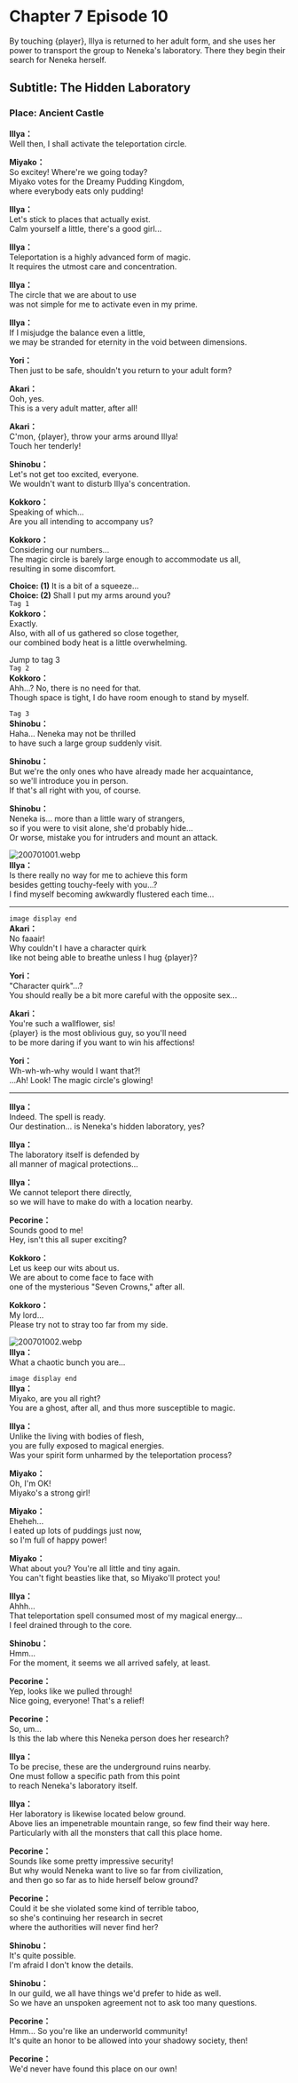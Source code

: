 # Chapter 7 Episode 10
By touching {player}, Illya is returned to her adult form, and she uses her power to transport the group to Neneka's laboratory. There they begin their search for Neneka herself.
  
## Subtitle: The Hidden Laboratory
  
### Place: Ancient Castle
  
**Illya：**  
Well then, I shall activate the teleportation circle.  
  
**Miyako：**  
So excitey! Where're we going today?  
Miyako votes for the Dreamy Pudding Kingdom,  
where everybody eats only pudding!  
  
**Illya：**  
Let's stick to places that actually exist.  
Calm yourself a little, there's a good girl...  
  
**Illya：**  
Teleportation is a highly advanced form of magic.  
It requires the utmost care and concentration.  
  
**Illya：**  
The circle that we are about to use  
was not simple for me to activate even in my prime.  
  
**Illya：**  
If I misjudge the balance even a little,  
we may be stranded for eternity in the void between dimensions.  
  
**Yori：**  
Then just to be safe, shouldn't you return to your adult form?  
  
**Akari：**  
Ooh, yes.  
This is a very adult matter, after all!  
  
**Akari：**  
C'mon, {player}, throw your arms around Illya!  
Touch her tenderly!  
  
**Shinobu：**  
Let's not get too excited, everyone.  
We wouldn't want to disturb Illya's concentration.  
  
**Kokkoro：**  
Speaking of which...  
Are you all intending to accompany us?  
  
**Kokkoro：**  
Considering our numbers...  
The magic circle is barely large enough to accommodate us all,  
resulting in some discomfort.  
  
**Choice: (1)**  It is a bit of a squeeze...  
**Choice: (2)**  Shall I put my arms around you?  
`Tag 1`  
**Kokkoro：**  
Exactly.  
Also, with all of us gathered so close together,  
our combined body heat is a little overwhelming.  
  
Jump to tag 3  
`Tag 2`  
**Kokkoro：**  
Ahh...? No, there is no need for that.  
Though space is tight, I do have room enough to stand by myself.  
  
`Tag 3`  
**Shinobu：**  
Haha... Neneka may not be thrilled  
to have such a large group suddenly visit.  
  
**Shinobu：**  
But we're the only ones who have already made her acquaintance,  
so we'll introduce you in person.  
If that's all right with you, of course.  
  
**Shinobu：**  
Neneka is... more than a little wary of strangers,  
so if you were to visit alone, she'd probably hide...  
Or worse, mistake you for intruders and mount an attack.  
  
![200701001.webp](https://redive.estertion.win/card/story/200701001.webp)  
**Illya：**  
Is there really no way for me to achieve this form  
besides getting touchy-feely with you...?  
I find myself becoming awkwardly flustered each time...  
  

---  
  
`image display end`  
**Akari：**  
No faaair!  
 Why couldn't I have a character quirk  
like not being able to breathe unless I hug {player}?  
  
**Yori：**  
\"Character quirk\"...?  
You should really be a bit more careful with the opposite sex...  
  
**Akari：**  
You're such a wallflower, sis!  
{player} is the most oblivious guy, so you'll need  
to be more daring if you want to win his affections!  
  
**Yori：**  
Wh-wh-wh-why would I want that?!  
...Ah! Look! The magic circle's glowing!  
  

---  
  
**Illya：**  
Indeed. The spell is ready.  
Our destination... is Neneka's hidden laboratory, yes?  
  
**Illya：**  
The laboratory itself is defended by  
all manner of magical protections...  
  
**Illya：**  
We cannot teleport there directly,  
so we will have to make do with a location nearby.  
  
**Pecorine：**  
Sounds good to me!  
Hey, isn't this all super exciting?  
  
**Kokkoro：**  
Let us keep our wits about us.  
We are about to come face to face with  
one of the mysterious \"Seven Crowns,\" after all.  
  
**Kokkoro：**  
My lord...  
Please try not to stray too far from my side.  
  
![200701002.webp](https://redive.estertion.win/card/story/200701002.webp)  
**Illya：**  
What a chaotic bunch you are...  
  
`image display end`  
**Illya：**  
Miyako, are you all right?  
You are a ghost, after all, and thus more susceptible to magic.  
  
**Illya：**  
Unlike the living with bodies of flesh,  
you are fully exposed to magical energies.  
Was your spirit form unharmed by the teleportation process?  
  
**Miyako：**  
Oh, I'm OK!  
Miyako's a strong girl!  
  
**Miyako：**  
Eheheh...  
I eated up lots of puddings just now,  
so I'm full of happy power!  
  
**Miyako：**  
What about you? You're all little and tiny again.  
You can't fight beasties like that, so Miyako'll protect you!  
  
**Illya：**  
Ahhh...  
That teleportation spell consumed most of my magical energy...  
I feel drained through to the core.  
  
**Shinobu：**  
Hmm...  
For the moment, it seems we all arrived safely, at least.  
  
**Pecorine：**  
Yep, looks like we pulled through!  
Nice going, everyone! That's a relief!  
  
**Pecorine：**  
So, um...  
Is this the lab where this Neneka person does her research?  
  
**Illya：**  
To be precise, these are the underground ruins nearby.  
One must follow a specific path from this point  
to reach Neneka's laboratory itself.  
  
**Illya：**  
Her laboratory is likewise located below ground.  
Above lies an impenetrable mountain range, so few find their way here.  
Particularly with all the monsters that call this place home.  
  
**Pecorine：**  
Sounds like some pretty impressive security!  
But why would Neneka want to live so far from civilization,  
and then go so far as to hide herself below ground?  
  
**Pecorine：**  
Could it be she violated some kind of terrible taboo,  
so she's continuing her research in secret  
where the authorities will never find her?  
  
**Shinobu：**  
It's quite possible.  
I'm afraid I don't know the details.  
  
**Shinobu：**  
In our guild, we all have things we'd prefer to hide as well.  
So we have an unspoken agreement not to ask too many questions.  
  
**Pecorine：**  
Hmm... So you're like an underworld community!  
It's quite an honor to be allowed into your shadowy society, then!  
  
**Pecorine：**  
We'd never have found this place on our own!  
